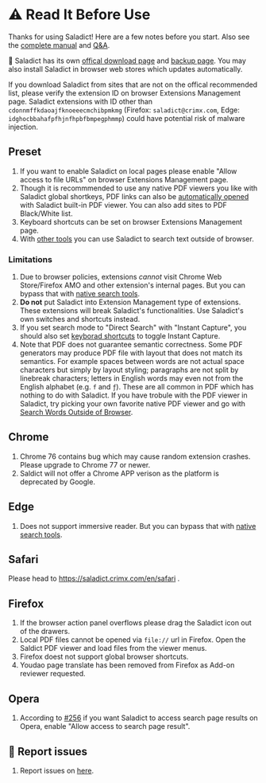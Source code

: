 # :warning: Read It Before Use

Thanks for using Saladict! Here are a few notes before you start. Also see the [complete manual](./manual.md) and [Q&A](./q&a.md).

:rotating_light: Saladict has its own [offical download page](https://saladict.crimx.com/download.html) and [backup page](https://github.com/crimx/ext-saladict/releases). You may also install Saladict in browser web stores which updates automatically.

If you download Saladict from sites that are not on the offical recommended list, please verify the extension ID on browser Extensions Management page. Saladict extensions with ID other than `cdonnmffkdaoajfknoeeecmchibpmkmg` (Firefox: `saladict@crimx.com`, Edge: `idghocbbahafpfhjnfhpbfbmpegphmmp`) could have potential risk of malware injection.

## Preset

1. If you want to enable Saladict on local pages please enable "Allow access to file URLs" on browser Extensions Management page.
1. Though it is recommmended to use any native PDF viewers you like with Saladict global shortkeys, PDF links can also be [automatically opened](./manual.md#open-setting) with Saladict built-in PDF viewer. You can also add sites to PDF Black/White list.
1. Keyboard shortcuts can be set on browser Extensions Management page.
1. With [other tools](./native.md) you can use Saladict to search text outside of browser.

### Limitations

1. Due to browser policies, extensions *cannot* visit Chrome Web Store/Firefox AMO and other extension's internal pages. But you can bypass that with [native search tools](./native.md).
1. **Do not** put Saladict into Extension Management type of extensions. These extensions will break Saladict's functionalities. Use Saladict's own switches and shortcuts instead.
1. If you set search mode to "Direct Search" with "Instant Capture", you should also set [keyborad shortcuts](./manual.md#shortcuts) to toggle Instant Capture.
1. Note that PDF does not guarantee semantic correctness. Some PDF generators may produce PDF file with layout that does not match its semantics. For example spaces between words are not actual space characters but simply by layout styling; paragraphs are not split by linebreak characters; letters in English words may even not from the English alphabet (e.g. `f` and `ƒ`). These are all common in PDF which has nothing to do with Saladict. If you have trobule with the PDF viewer in Saladict, try picking your own favorite native PDF viewer and go with [Search Words Outside of Browser](./native.md).

## Chrome

1. Chrome 76 contains bug which may cause random extension crashes. Please upgrade to Chrome 77 or newer.
1. Saldict will not offer a Chrome APP verison as the platform is deprecated by Google.

## Edge

1. Does not support immersive reader. But you can bypass that with [native search tools](./native.md).

## Safari

Please head to <https://saladict.crimx.com/en/safari> .

## Firefox

1. If the browser action panel overflows please drag the Saladict icon out of the drawers.
1. Local PDF files cannot be opened via `file://` url in Firefox. Open the Saldict PDF viewer and load files from the viewer menus.
1. Firefox doest not support global browser shortcuts.
1. Youdao page translate has been removed from Firefox as Add-on reviewer requested.

## Opera

1. According to [#256](https://github.com/crimx/ext-saladict/issues/256) if you want Saladict to access search page results on Opera, enable "Allow access to search page result".


## :memo: Report issues

1. Report issues on [here](https://github.com/crimx/crx-saladict/issues).

